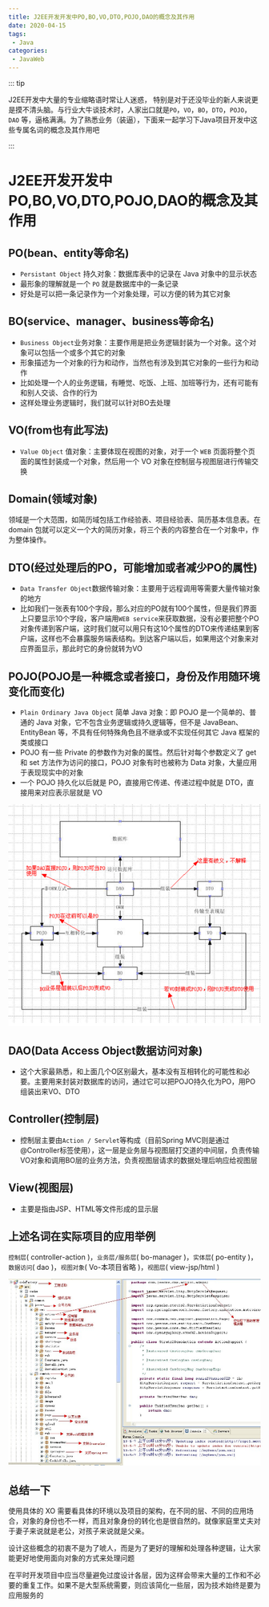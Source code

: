 ```yaml
---
title: J2EE开发开发中PO,BO,VO,DTO,POJO,DAO的概念及其作用
date: 2020-04-15
tags: 
 - Java
categories:
 - JavaWeb
---
```


::: tip

J2EE开发中大量的专业缩略语时常让人迷惑， 特别是对于还没毕业的新人来说更是摸不清头脑。与行业大牛谈技术时，人家出口就是`PO`，`VO`，`BO`，`DTO`，`POJO`，`DAO` 等，逼格满满。为了熟悉业务（装逼），下面来一起学习下Java项目开发中这些专属名词的概念及其作用吧

:::

# J2EE开发开发中PO,BO,VO,DTO,POJO,DAO的概念及其作用


## PO(bean、entity等命名)
- `Persistant Object` 持久对象：数据库表中的记录在 Java 对象中的显示状态
- 最形象的理解就是一个 `PO` 就是数据库中的一条记录
- 好处是可以把一条记录作为一个对象处理，可以方便的转为其它对象


## BO(service、manager、business等命名)
- `Business Object`业务对象：主要作用是把业务逻辑封装为一个对象。这个对象可以包括一个或多个其它的对象
- 形象描述为一个对象的行为和动作，当然也有涉及到其它对象的一些行为和动作
- 比如处理一个人的业务逻辑，有睡觉、吃饭、上班、加班等行为，还有可能有和别人交谈、合作的行为
- 这样处理业务逻辑时，我们就可以针对BO去处理


## VO(from也有此写法)
- `Value Object` 值对象：主要体现在视图的对象，对于一个 `WEB` 页面将整个页面的属性封装成一个对象，然后用一个 VO 对象在控制层与视图层进行传输交换

## Domain(领域对象)

领域是一个大范围，如简历域包括工作经验表、项目经验表、简历基本信息表。在 domain 包就可以定义一个大的简历对象，将三个表的内容整合在一个对象中，作为整体操作。


## DTO(经过处理后的PO，可能增加或者减少PO的属性)
- `Data Transfer Object`数据传输对象：主要用于远程调用等需要大量传输对象的地方
- 比如我们一张表有100个字段，那么对应的PO就有100个属性，但是我们界面上只要显示10个字段，客户端用`WEB service`来获取数据，没有必要把整个PO对象传递到客户端，这时我们就可以用只有这10个属性的DTO来传递结果到客户端，这样也不会暴露服务端表结构。到达客户端以后，如果用这个对象来对应界面显示，那此时它的身份就转为VO


## POJO(POJO是一种概念或者接口，身份及作用随环境变化而变化)
- `Plain Ordinary Java Object` 简单 Java 对象：即 POJO 是一个简单的、普通的 Java 对象，它不包含业务逻辑或持久逻辑等，但不是 JavaBean、EntityBean 等，不具有任何特殊角色且不继承或不实现任何其它 Java 框架的类或接口
- POJO 有一些 Private 的参数作为对象的属性。然后针对每个参数定义了 get 和 set 方法作为访问的接口，POJO 对象有时也被称为 Data 对象，大量应用于表现现实中的对象
- 一个 POJO 持久化以后就是 PO，直接用它传递、传递过程中就是 DTO，直接用来对应表示层就是 VO

![033](./assets/033.png)


## DAO(Data Access Object数据访问对象)
- 这个大家最熟悉，和上面几个O区别最大，基本没有互相转化的可能性和必要。主要用来封装对数据库的访问，通过它可以把POJO持久化为PO，用PO组装出来VO、DTO


## Controller(控制层)
- 控制层主要由`Action / Servlet`等构成（目前Spring MVC则是通过@Controller标签使用），这一层是业务层与视图层打交道的中间层，负责传输VO对象和调用BO层的业务方法，负责视图层请求的数据处理后响应给视图层


## View(视图层)
- 主要是指由JSP、HTML等文件形成的显示层

## 上述名词在实际项目的应用举例

`控制层`( controller-action )，`业务层/服务层`( bo-manager )，`实体层`( po-entity )，`数据访问`( dao )，`视图对象`( Vo-本项目省略 )，`视图层`( view-jsp/html )

![034](./assets/034.png)

## 总结一下

使用具体的 XO 需要看具体的环境以及项目的架构，在不同的层、不同的应用场合，对象的身份也不一样，而且对象身份的转化也是很自然的。就像家庭里丈夫对于妻子来说就是老公，对孩子来说就是父亲。

设计这些概念的初衷不是为了唬人，而是为了更好的理解和处理各种逻辑，让大家能更好地使用面向对象的方式来处理问题

在平时开发项目中应当尽量避免过度设计各层，因为这样会带来大量的工作和不必要的重复工作。如果不是大型系统需要，则应该简化一些层，因为技术始终是要为应用服务的
